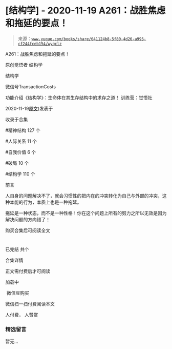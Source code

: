 # [结构学] - 2020-11-19 A261：战胜焦虑和拖延的要点！

> 来源：[`www.yuque.com/books/share/641124b8-5f80-4d26-a995-cf244fceb154/wyqclz`](https://www.yuque.com/books/share/641124b8-5f80-4d26-a995-cf244fceb154/wyqclz)



A261：战胜焦虑和拖延的要点！ 

原创觉悟者 结构学 

结构学 

微信号TransactionCosts 

功能介绍《结构学》：生命体在其生存结构中的求存之道！ 训练营：觉悟社 

2020-11-19[原文](https://mp.weixin.qq.com/s?__biz=MzIzMDYwOTM0Mg==&mid=2247484776&idx=1&sn=625b7f522bf54b53158b7de35f754e0b&chksm=e8b19db9dfc614afebf419ad8a77e144dfc66cf90696f47e3b4398440a3229b07b95cca43e1e#rd))发表于 

收录于合集 

#精神结构 127 个 

#人际关系 11 个 

#自我价值 6 个 

#破局 10 个 

#结构学 110 个 

前言 

人自身的问题解决不了，就会习惯性的把内在的冲突转化为自己与外部的冲突，这种本能的行为，本质上也是一种拖延。 

拖延是一种状态，而不是一种性格！你在这个问题上所有的努力之所以无效是因为解决问题的方向错了！ 

购买合集后可阅读全文 

# 

已完结 共个 

合集详情 

正文需付费后才可阅读 

加载中 

 微信豆购买 

微信扫一扫付费阅读本文 

人付费， 人赞赏 

### 精选留言 

暂无...